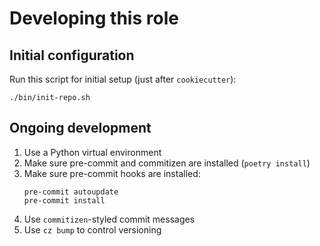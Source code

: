 # Developing this role

## Initial configuration

Run this script for initial setup (just after `cookiecutter`):
```
./bin/init-repo.sh
```

## Ongoing development

1. Use a Python virtual environment
2. Make sure pre-commit and commitizen are installed (`poetry install`)
3. Make sure pre-commit hooks are installed:  
    ```
    pre-commit autoupdate
    pre-commit install
    ```
4. Use `commitizen`-styled commit messages
5. Use `cz bump` to control versioning
